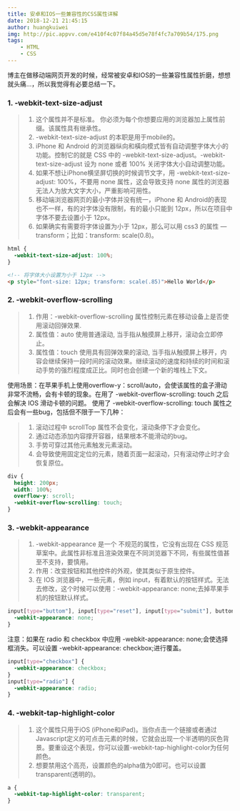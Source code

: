 ```yaml
---
title: 安卓和IOS一些兼容性的CSS属性详解
date: 2018-12-21 21:45:15
author: huangkuiwei
img: http://pic.appvv.com/e410f4c07f84a45d5e78f4fc7a709b54/175.png
tags: 
    - HTML
    - CSS
---
```

博主在做移动端网页开发的时候，经常被安卓和IOS的一些兼容性属性折磨，想想就头痛...，所以我觉得有必要总结一下。
### 1. -webkit-text-size-adjust
>1. 这个属性并不是标准。 你必须为每个你想要应用的浏览器加上属性前缀。该属性具有继承性。
>2. -webkit-text-size-adjust 的本职是用于mobile的。
>3. iPhone 和 Android 的浏览器纵向和橫向模式皆有自动调整字体大小的功能。控制它的就是 CSS 中的 -webkit-text-size-adjust。-webkit-text-size-adjust 设为 none 或者 100% 关闭字体大小自动调整功能。
>4. 如果不想让iPhone横坚屏切换的时候调节文字，用 -webkit-text-size-adjust: 100%，不要用 none 属性，这会导致支持 none 属性的浏览器无法人为放大文字大小，严重影响可用性。
>5. 移动端浏览器网页的最小字体并没有统一，iPhone 和 Android的表现也不一样，有的对字体没有限制，有的最小只能到 12px，所以在项目中字体不要去设置小于 12px。
>6. 如果确实有需要将字体设置为小于 12px，那么可以用 css3 的属性 — transform；比如：transform: scale(0.8)。

```css
html {
  -webkit-text-size-adjust: 100%;
}
```
```html
<!-- 将字体大小设置为小于 12px -->
<p style="font-size: 12px; transform: scale(.85)">Hello World</p>
```
### 2. -webkit-overflow-scrolling
>1. 作用：-webkit-overflow-scrolling 属性控制元素在移动设备上是否使用滚动回弹效果.
>2. 属性值：auto 使用普通滚动, 当手指从触摸屏上移开，滚动会立即停止。
>3. 属性值：touch 使用具有回弹效果的滚动, 当手指从触摸屏上移开，内容会继续保持一段时间的滚动效果。继续滚动的速度和持续的时间和滚动手势的强烈程度成正比。同时也会创建一个新的堆栈上下文。

使用场景：在苹果手机上使用overflow-y：scroll/auto，会使该属性的盒子滑动非常不流畅，会有卡顿的现象。在用了 -webkit-overflow-scrolling: touch 之后会解决 IOS 滑动卡顿的问题。
使用了 -webkit-overflow-scrolling: touch 属性之后会有一些bug，包括但不限于一下几种：
>1. 滚动过程中 scrollTop 属性不会变化，滚动条停下才会变化。
>2. 通过动态添加内容撑开容器，结果根本不能滑动的bug。
>3. 手势可穿过其他元素触发元素滚动。
>4. 会导致使用固定定位的元素，随着页面一起滚动，只有滚动停止时才会恢复原位。

```css
div {
  height: 200px;
  width: 100%;
  overflow-y: scroll;
  -webkit-overflow-scrolling: touch;
}
```
### 3. -webkit-appearance
>1. -webkit-appearance 是一个 不规范的属性，它没有出现在 CSS 规范草案中。此属性非标准且渲染效果在不同浏览器下不同，有些属性值甚至不支持，要慎用。
>2. 作用：改变按钮和其他控件的外观，使其类似于原生控件。
>3. 在 IOS 浏览器中，一些元素，例如 input，有着默认的按钮样式。无法去修改，这个时候可以使用：-webkit-appearance: none;去掉苹果手机的按钮默认样式。

```css
input[type="buttom"], input[type="reset"], input[type="submit"], button {
  -webkit-appearance: none;
}
```
注意：如果在 radio 和 checkbox 中应用 -webkit-appearance: none;会使选择框消失。可以设置 -webkit-appearance: checkbox;进行覆盖。
```css
input[type="checkbox"] {
  -webkit-appearance: checkbox;
}
input[type="radio"] {
  -webkit-appearance: radio;
}
```
### 4. -webkit-tap-highlight-color
>1. 这个属性只用于iOS (iPhone和iPad)。当你点击一个链接或者通过Javascript定义的可点击元素的时候，它就会出现一个半透明的灰色背景。要重设这个表现，你可以设置-webkit-tap-highlight-color为任何颜色。
>2. 想要禁用这个高亮，设置颜色的alpha值为0即可。也可以设置 transparent(透明的)。

```css
a {
  -webkit-tap-highlight-color: transparent;
}
```